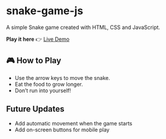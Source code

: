 # snake-game-js
A simple Snake game created with HTML, CSS and JavaScript.

**Play it here** 👉 [Live Demo](https://yourusername.github.io/javascript-snake-game/)

## 🎮 How to Play
- Use the arrow keys to move the snake.
- Eat the food to grow longer.
- Don’t run into yourself!

## Future Updates
- Add automatic movement when the game starts
- Add on-screen buttons for mobile play